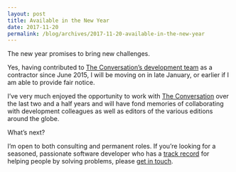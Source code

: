 ```yaml
---
layout: post
title: Available in the New Year
date: 2017-11-20
permalink: /blog/archives/2017-11-20-available-in-the-new-year
---
```


The new year promises to bring new challenges.

Yes, having contributed to [The Conversation’s development
team](https://theconversation.com/columns/building-the-conversation-534)
as a contractor since June 2015, I will be moving on in late January, or
earlier if I am able to provide fair notice.

I’ve very much enjoyed the opportunity to work with [The
Conversation](https://theconversation.com) over the last two and a half
years and will have fond memories of collaborating with development
colleagues as well as editors of the various editions around the globe.

What’s next?

I’m open to both consulting and permanent roles. If you’re looking for a
seasoned, passionate software developer who has a [track record](/about)
for helping people by solving problems, please [get in touch](/contact).
